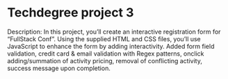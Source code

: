 # Techdegree project 3
Description:
In this project, you’ll create an interactive registration form for “FullStack Conf”. Using the supplied HTML and CSS files, you’ll use JavaScript to enhance the form by adding interactivity. Added form field validation, credit card & email validation with Regex patterns, onclick adding/summation of activity pricing, removal of conflicting activity, success message upon completion.
